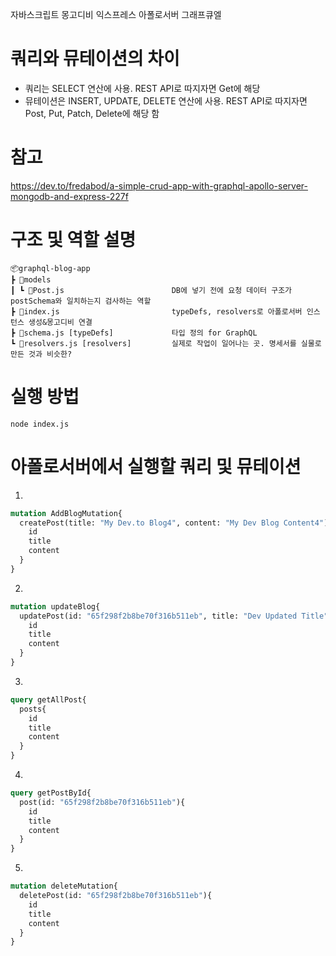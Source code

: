 자바스크립트
몽고디비
익스프레스
아폴로서버
그래프큐엘

# 쿼리와 뮤테이션의 차이
- 쿼리는 SELECT 연산에 사용. REST API로 따지자면 Get에 해당
- 뮤테이션은 INSERT, UPDATE, DELETE 연산에 사용. REST API로 따지자면 Post, Put, Patch, Delete에 해당 함


# 참고
https://dev.to/fredabod/a-simple-crud-app-with-graphql-apollo-server-mongodb-and-express-227f


# 구조 및 역할 설명
```
📦graphql-blog-app  
┣ 📂models  
┃ ┗ 📜Post.js                        DB에 넣기 전에 요청 데이터 구조가 postSchema와 일치하는지 검사하는 역할  
┣ 📜index.js                         typeDefs, resolvers로 아폴로서버 인스턴스 생성&몽고디비 연결  
┣ 📜schema.js [typeDefs]             타입 정의 for GraphQL  
┗ 📜resolvers.js [resolvers]         실제로 작업이 일어나는 곳. 명세서를 실물로 만든 것과 비슷한?  
```

# 실행 방법
`node index.js`


# 아폴로서버에서 실행할 쿼리 및 뮤테이션
1. 
```graphql
mutation AddBlogMutation{
  createPost(title: "My Dev.to Blog4", content: "My Dev Blog Content4"){
    id
    title
    content
  }
}
```

2.
```graphql
mutation updateBlog{
  updatePost(id: "65f298f2b8be70f316b511eb", title: "Dev Updated Title", content: "Dev Updated Content"){
    id
    title
    content
  }
}
```

3. 
```graphql
query getAllPost{
  posts{
    id
    title
    content
  }
}
```

4.
```graphql
query getPostById{
  post(id: "65f298f2b8be70f316b511eb"){
    id
    title
    content
  }
}
```

5. 
```graphql
mutation deleteMutation{
  deletePost(id: "65f298f2b8be70f316b511eb"){
    id
    title
    content
  }
}
```